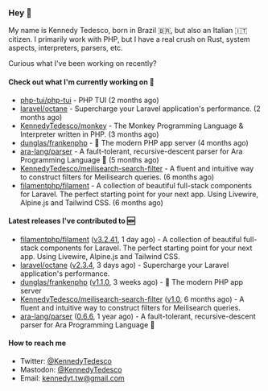 ### Hey 👋

My name is Kennedy Tedesco, born in Brazil 🇧🇷, but also an Italian 🇮🇹 citizen. I primarily work with PHP, but I have a real crush on Rust, system aspects, interpreters, parsers, etc.

Curious what I've been working on recently?

#### Check out what I'm currently working on 🚀


- [php-tui/php-tui](https://github.com/php-tui/php-tui) - PHP TUI (2 months ago)
- [laravel/octane](https://github.com/laravel/octane) - Supercharge your Laravel application&#39;s performance. (2 months ago)
- [KennedyTedesco/monkey](https://github.com/KennedyTedesco/monkey) - The Monkey Programming Language &amp; Interpreter written in PHP. (3 months ago)
- [dunglas/frankenphp](https://github.com/dunglas/frankenphp) - 🧟 The modern PHP app server (4 months ago)
- [ara-lang/parser](https://github.com/ara-lang/parser) - A fault-tolerant, recursive-descent parser for Ara Programming Language 🌲 (5 months ago)
- [KennedyTedesco/meilisearch-search-filter](https://github.com/KennedyTedesco/meilisearch-search-filter) - A fluent and intuitive way to construct filters for Meilisearch queries. (6 months ago)
- [filamentphp/filament](https://github.com/filamentphp/filament) - A collection of beautiful full-stack components for Laravel. The perfect starting point for your next app. Using Livewire, Alpine.js and Tailwind CSS. (6 months ago)

#### Latest releases I've contributed to 🆕


- [filamentphp/filament](https://github.com/filamentphp/filament) ([v3.2.41](https://github.com/filamentphp/filament/releases/tag/v3.2.41), 1 day ago) - A collection of beautiful full-stack components for Laravel. The perfect starting point for your next app. Using Livewire, Alpine.js and Tailwind CSS.
- [laravel/octane](https://github.com/laravel/octane) ([v2.3.4](https://github.com/laravel/octane/releases/tag/v2.3.4), 3 days ago) - Supercharge your Laravel application&#39;s performance.
- [dunglas/frankenphp](https://github.com/dunglas/frankenphp) ([v1.1.0](https://github.com/dunglas/frankenphp/releases/tag/v1.1.0), 3 weeks ago) - 🧟 The modern PHP app server
- [KennedyTedesco/meilisearch-search-filter](https://github.com/KennedyTedesco/meilisearch-search-filter) ([v1.0](https://github.com/KennedyTedesco/meilisearch-search-filter/releases/tag/v1.0), 6 months ago) - A fluent and intuitive way to construct filters for Meilisearch queries.
- [ara-lang/parser](https://github.com/ara-lang/parser) ([0.6.6](https://github.com/ara-lang/parser/releases/tag/0.6.6), 1 year ago) - A fault-tolerant, recursive-descent parser for Ara Programming Language 🌲

#### How to reach me

- Twitter: [@KennedyTedesco](https://twitter.com/KennedyTedesco)
- Mastodon: [@KennedyTedesco](https://fosstodon.org/@KennedyTedesco)
- Email: [kennedyt.tw@gmail.com](mailto://kennedyt.tw@gmail.com)
